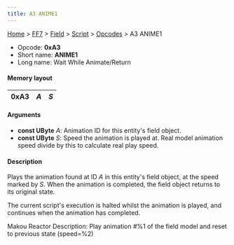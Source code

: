 ```yaml
---
title: A3 ANIME1
---
```


[Home](Main%20Page.md) > [FF7](FF7.md) > [Field](FF7/Field.md) > [Script](FF7/Field/Script.md) > [Opcodes](FF7/Field/Script/Opcodes.md) > A3 ANIME1

-   Opcode: **0xA3**
-   Short name: **ANIME1**
-   Long name: Wait While Animate/Return

#### Memory layout

| 0xA3 | *A* | *S* |
|------|-----|-----|

#### Arguments

-   **const UByte** *A*: Animation ID for this entity's field object.
-   **const UByte** *S*: Speed the animation is played at. Real model
    animation speed divide by this to calculate real play speed.

#### Description

Plays the animation found at ID *A* in this entity's field object, at
the speed marked by *S*. When the animation is completed, the field
object returns to its original state.

The current script's execution is halted whilst the animation is played,
and continues when the animation has completed.

Makou Reactor Description: Play animation \#%1 of the field model and
reset to previous state (speed=%2)
